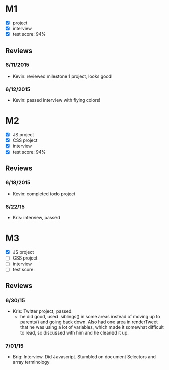 

# M1

- [x] project
- [x] interview
- [x] test score: 94%

## Reviews

### 6/11/2015

- Kevin: reviewed milestone 1 project, looks good!

### 6/12/2015

- Kevin: passed interview with flying colors!

# M2

- [x] JS project
- [x] CSS project
- [x] interview
- [x] test score: 94%

## Reviews

### 6/18/2015

- Kevin: completed todo project

### 6/22/15
- Kris: interview, passed 

# M3

- [x] JS project
- [ ] CSS project
- [ ] interview
- [ ] test score: 

## Reviews

### 6/30/15
- Kris: Twitter project, passed. 
  - he did good, used .siblings() in some areas instead of moving up to parents() and going back down. Also had one area in renderTweet that he was using a lot of variables, which made it somewhat difficult to read, so discussed with him and he cleaned it up. 
  
### 7/01/15
- Brig: Interview. Did Javascript. Stumbled on document Selectors and array terminology 
